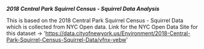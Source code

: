 **_2018 Central Park Squirrel Census - Squirrel Data Analysis_**

This is based on the 2018 Central Park Squirrel Census - Squirrel Data which is collected from NYC Open data.
Link for the NYC Open Data Site for this dataset -> 'https://data.cityofnewyork.us/Environment/2018-Central-Park-Squirrel-Census-Squirrel-Data/vfnx-vebw'
